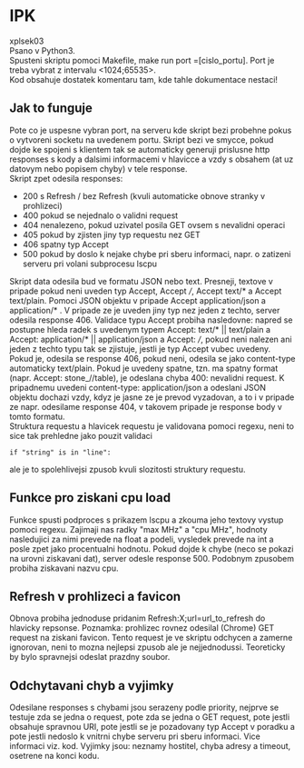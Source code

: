 # IPK

xplsek03<br>
Psano v Python3.<br>
Spusteni skriptu pomoci Makefile, make run port =[cislo_portu]. Port je treba vybrat z intervalu <1024;65535>.<br>
Kod obsahuje dostatek komentaru tam, kde tahle dokumentace nestaci!

## Jak to funguje
Pote co je uspesne vybran port, na serveru kde skript bezi probehne pokus o vytvoreni socketu na uvedenem portu. 
Skript bezi ve smycce, pokud dojde ke spojeni s klientem tak se automaticky generuji prislusne http responses s kody 
a dalsimi informacemi v hlavicce a vzdy s obsahem (at uz datovym nebo popisem chyby) v tele response.
<br>
Skript zpet odesila responses:
- 200 s Refresh / bez Refresh (kvuli automaticke obnove stranky v prohlizeci)
- 400 pokud se nejednalo o validni request
- 404 nenalezeno, pokud uzivatel posila GET ovsem s nevalidni operaci
- 405 pokud by zjisten jiny typ requestu nez GET
- 406 spatny typ Accept 
- 500 pokud by doslo k nejake chybe pri sberu informaci, napr. o zatizeni serveru pri volani subprocesu lscpu

Skript data odesila bud ve formatu JSON nebo text. Presneji, textove v pripade pokud neni uveden typ Accept, Accept */*, Accept text/* a Accept text/plain. Pomoci JSON objektu v pripade Accept application/json a application/* . V pripade ze je uveden jiny typ nez jeden z techto, server odesila response 406. Validace typu Accept probiha nasledovne: napred se postupne hleda radek s uvedenym typem Accept: text/* || text/plain a Accept: application/* || application/json a Accept: */*, pokud neni nalezen ani jeden z techto typu tak se zjistuje, jestli je typ Accept vubec uvedeny. Pokud je, odesila se response 406, pokud neni, odesila se jako content-type automaticky text/plain. Pokud je uvedeny spatne, tzn. ma spatny format (napr. Accept: stone_//table), je odeslana chyba 400: nevalidni request. K pripadnemu uvedeni content-type: application/json a odeslani JSON objektu dochazi vzdy, kdyz je jasne ze je prevod vyzadovan, a to i v pripade ze napr. odesilame response 404, v takovem pripade je response body v tomto formatu. 
<br>
Struktura requestu a hlavicek requestu je validovana pomoci regexu, neni to sice tak prehledne jako pouzit validaci 
```
if "string" is in "line":
```
ale je to spolehlivejsi zpusob kvuli slozitosti struktury requestu.

## Funkce pro ziskani cpu load
Funkce spusti podproces s prikazem lscpu a zkouma jeho textovy vystup pomoci regexu. Zajimaji nas radky "max MHz" a "cpu MHz", hodnoty nasledujici za nimi prevede na float a podeli, vysledek prevede na int a posle zpet jako procentualni hodnotu. Pokud dojde k chybe (neco se pokazi na urovni ziskavani dat), server odesle response 500. Podobnym zpusobem probiha ziskavani nazvu cpu.

## Refresh v prohlizeci a favicon
Obnova probiha jednoduse pridanim Refresh:X;url=url_to_refresh do hlavicky repsonse. Poznamka: prohlizec rovnez odesilal (Chrome) GET request na ziskani favicon. Tento request je ve skriptu odchycen a zamerne ignorovan, neni to mozna nejlepsi zpusob ale je nejjednodussi. Teoreticky by bylo spravnejsi odeslat prazdny soubor. 

## Odchytavani chyb a vyjimky
Odesilane responses s chybami jsou serazeny podle priority,  nejprve se testuje zda se jedna o request, pote zda se jedna o GET request, pote jestli obsahuje spravnou URI, pote jestli se je pozadovany typ Accept v poradku a pote jestli nedoslo k vnitrni chybe serveru pri sberu informaci. Vice informaci viz. kod. Vyjimky jsou: neznamy hostitel, chyba adresy a timeout, osetrene na konci kodu.
